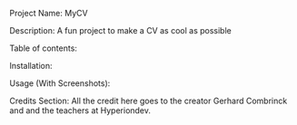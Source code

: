 Project Name: MyCV

Description: A fun project to make a CV as cool as possible

Table of contents:

Installation:

Usage (With Screenshots):

Credits Section: All the credit here goes to the creator Gerhard Combrinck and and the teachers at Hyperiondev.
